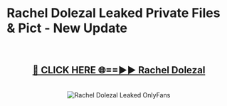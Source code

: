 # Rachel Dolezal Leaked Private Files & Pict - New Update
<br>
<div align="center">
<h2><a href="https://mediafilles.blogspot.com/?title=Rachel_Dolezal" rel="nofollow">🔴 CLICK HERE 🌐==►► Rachel Dolezal</a></h2>
<br>
<a href="https://mediafilles.blogspot.com/?title=Rachel_Dolezal" rel="nofollow" data-target="animated-image.originalLink"><img src="https://i.ibb.co.com/WyWwxjT/player-gif2.gif" alt="Rachel Dolezal Leaked OnlyFans" style="max-width: 100%; display: inline-block;" data-target="animated-image.originalImage"></a>
</div>
<br>